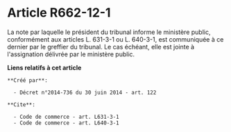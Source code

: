 # Article R662-12-1

La note par laquelle le président du tribunal informe le ministère public, conformément aux articles L. 631-3-1 ou L.
640-3-1, est communiquée à ce dernier par le greffier du tribunal. Le cas échéant, elle est jointe à l'assignation délivrée
par le ministère public.

**Liens relatifs à cet article**

	**Créé par**:

	  - Décret n°2014-736 du 30 juin 2014 - art. 122

	**Cite**:

	  - Code de commerce - art. L631-3-1
	  - Code de commerce - art. L640-3-1

